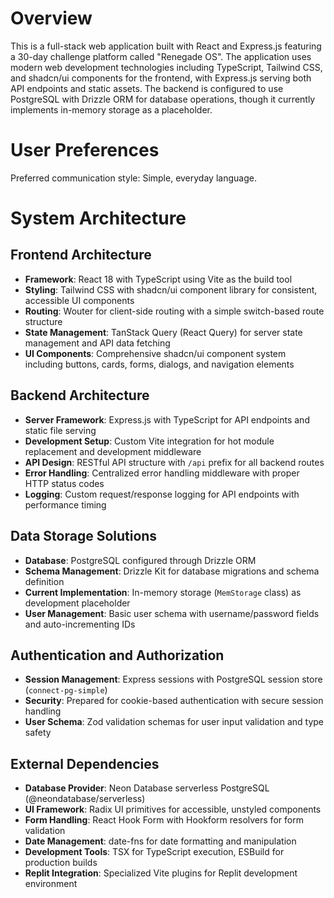 # Overview

This is a full-stack web application built with React and Express.js featuring a 30-day challenge platform called "Renegade OS". The application uses modern web development technologies including TypeScript, Tailwind CSS, and shadcn/ui components for the frontend, with Express.js serving both API endpoints and static assets. The backend is configured to use PostgreSQL with Drizzle ORM for database operations, though it currently implements in-memory storage as a placeholder.

# User Preferences

Preferred communication style: Simple, everyday language.

# System Architecture

## Frontend Architecture
- **Framework**: React 18 with TypeScript using Vite as the build tool
- **Styling**: Tailwind CSS with shadcn/ui component library for consistent, accessible UI components
- **Routing**: Wouter for client-side routing with a simple switch-based route structure
- **State Management**: TanStack Query (React Query) for server state management and API data fetching
- **UI Components**: Comprehensive shadcn/ui component system including buttons, cards, forms, dialogs, and navigation elements

## Backend Architecture
- **Server Framework**: Express.js with TypeScript for API endpoints and static file serving
- **Development Setup**: Custom Vite integration for hot module replacement and development middleware
- **API Design**: RESTful API structure with `/api` prefix for all backend routes
- **Error Handling**: Centralized error handling middleware with proper HTTP status codes
- **Logging**: Custom request/response logging for API endpoints with performance timing

## Data Storage Solutions
- **Database**: PostgreSQL configured through Drizzle ORM
- **Schema Management**: Drizzle Kit for database migrations and schema definition
- **Current Implementation**: In-memory storage (`MemStorage` class) as development placeholder
- **User Management**: Basic user schema with username/password fields and auto-incrementing IDs

## Authentication and Authorization
- **Session Management**: Express sessions with PostgreSQL session store (`connect-pg-simple`)
- **Security**: Prepared for cookie-based authentication with secure session handling
- **User Schema**: Zod validation schemas for user input validation and type safety

## External Dependencies
- **Database Provider**: Neon Database serverless PostgreSQL (@neondatabase/serverless)
- **UI Framework**: Radix UI primitives for accessible, unstyled components
- **Form Handling**: React Hook Form with Hookform resolvers for form validation
- **Date Management**: date-fns for date formatting and manipulation
- **Development Tools**: TSX for TypeScript execution, ESBuild for production builds
- **Replit Integration**: Specialized Vite plugins for Replit development environment